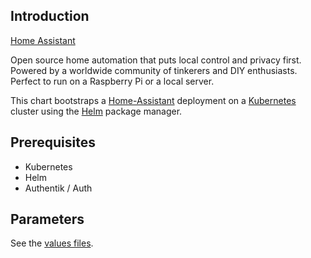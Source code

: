 ## Introduction

[Home Assistant](https://www.home-assistant.io/)

Open source home automation that puts local control and privacy first. Powered by a worldwide community of tinkerers and DIY enthusiasts. Perfect to run on a Raspberry Pi or a local server. 

This chart bootstraps a [Home-Assistant](https://github.com/benphelps/homepage) deployment on a [Kubernetes](https://kubernetes.io) cluster using the [Helm](https://helm.sh) package manager.

## Prerequisites

- Kubernetes
- Helm
- Authentik / Auth

## Parameters

See the [values files](values.yaml).
